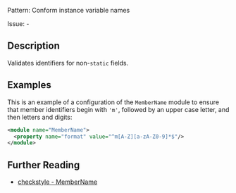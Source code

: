 Pattern: Conform instance variable names

Issue: -

## Description

Validates identifiers for non-`static` fields. 

## Examples

This is an example of a configuration of the `MemberName` module to ensure that member identifiers begin with `'m'`, followed by an upper case letter, and then letters and digits: 


```xml
<module name="MemberName">
  <property name="format" value="^m[A-Z][a-zA-Z0-9]*$"/>
</module>
```

## Further Reading

* [checkstyle - MemberName](http://checkstyle.sourceforge.net/config_naming.html#MemberName)
